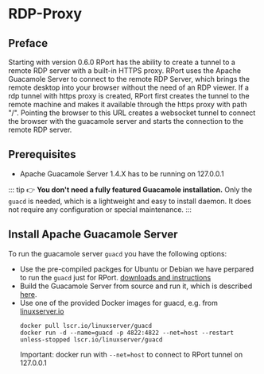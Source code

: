 # RDP-Proxy 

## Preface
Starting with version 0.6.0 RPort has the ability to create a tunnel to a remote RDP server with a built-in HTTPS proxy. 
RPort uses the Apache Guacamole Server to connect to the remote RDP Server, which brings the remote desktop into your browser without the need of an RDP viewer.
If a rdp tunnel with https proxy is created, RPort first creates the tunnel to the remote machine and makes it available through the https proxy with path "/".
Pointing the browser to this URL creates a websocket tunnel to connect the browser with the guacamole server and starts the connection to the remote RDP server.

## Prerequisites
* Apache Guacamole Server 1.4.X has to be running on 127.0.0.1

::: tip
👉 **You don't need a fully featured Guacamole installation.** Only the `guacd` is needed, which is a lightweight and easy to install daemon. It does not require any configuration or special maintenance.
:::

## Install Apache Guacamole Server

To run the guacamole server `guacd` you have the following options:

* Use the pre-compiled packges for Ubuntu or Debian we have perpared to run the `guacd` just for RPort. [downloads and instructions](https://bitbucket.org/cloudradar/rport-guacamole/src/main/)
* Build the Guacamole Server from source and run it, which is described [here](http://guacamole.incubator.apache.org/doc/gug/installing-guacamole.html).
* Use one of the provided Docker images for guacd, e.g. from [linuxserver.io](https://docs.linuxserver.io/images/docker-guacd)
  ```
  docker pull lscr.io/linuxserver/guacd
  docker run -d --name=guacd -p 4822:4822 --net=host --restart unless-stopped lscr.io/linuxserver/guacd
  ```
  Important: docker run with `--net=host` to connect to RPort tunnel on 127.0.0.1


